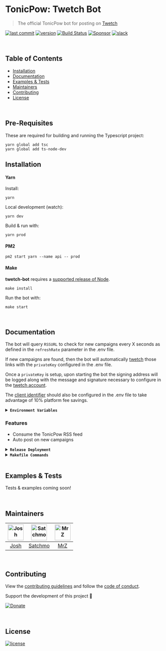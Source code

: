 # TonicPow: Twetch Bot

> The official TonicPow bot for posting on [Twetch](https://twetch.app)

[![last commit](https://img.shields.io/github/last-commit/tonicpow/twetch-bot.svg?style=flat&v=1)](https://github.com/tonicpow/twetch-bot/commits/master)
[![version](https://img.shields.io/github/release-pre/tonicpow/twetch-bot.svg?style=flat&v=1)](https://github.com/tonicpow/twetch-bot/releases)
[![Build Status](https://img.shields.io/github/workflow/status/tonicpow/twetch-bot/CodeQL?logo=github&v=5)](https://github.com/tonicpow/twetch-bot/actions)
[![Sponsor](https://img.shields.io/badge/sponsor-TonicPow-181717.svg?logo=github&style=flat&v=1)](https://github.com/sponsors/TonicPow)
[![slack](https://img.shields.io/badge/slack-tonicpow-orange.svg?style=flat&v=1)](https://atlantistic.slack.com/app_redirect?channel=tonicpow)

<br/>

## Table of Contents

- [Installation](#installation)
- [Documentation](#documentation)
- [Examples & Tests](#examples--tests)
- [Maintainers](#maintainers)
- [Contributing](#contributing)
- [License](#license)

<br/>

## Pre-Requisites

These are required for building and running the Typescript project:

```shell script
yarn global add tsc
yarn global add ts-node-dev
```

## Installation

#### Yarn

Install:

```shell script
yarn
```

Local development (watch):

```shell script
yarn dev
```

Build & run with:

```shell script
yarn prod
```

#### PM2

```shell script
pm2 start yarn --name api -- prod
```

#### Make

**twetch-bot** requires a [supported release of Node](https://nodejs.org/en/download/).

```shell script
make install
```

Run the bot with:

```shell script
make start
```

<br/>

## Documentation

The bot will query `RSSURL` to check for new campaigns every X seconds as defined in the `refreshRate` parameter in the .env file.

If new campaigns are found, then the bot will automatically [twetch](https://twetch.app) those links with the `privateKey` configured in the .env file.

Once a `privateKey` is setup, upon starting the bot the signing address will be logged along with the message and signature necessary to configure in the [twetch account](https://twetch.app/developer).

The [client identifier](https://twetch.app/developer) should also be configured in the .env file to take advantage of 10% platform fee savings.

<details>
<summary><strong><code>Environment Variables</code></strong></summary>
<br/>

Required environment variables:

- `TWETCH_CLIENT_ID` (twetch client id)
- `TWETCH_PK` (private key for twetch account)
- `TWETCH_REFRESH_RATE` (rate to refresh/fetch new rss)
</details>

### Features

- Consume the TonicPow RSS feed
- Auto post on new campaigns

<details>
<summary><strong><code>Release Deployment</code></strong></summary>
<br/>

[goreleaser](https://github.com/goreleaser/goreleaser) for easy binary or library deployment to Github and can be installed via: `brew install goreleaser`.

The [.goreleaser.yml](.goreleaser.yml) file is used to configure [goreleaser](https://github.com/goreleaser/goreleaser).

Use `make release-snap` to create a snapshot version of the release, and finally `make release` to ship to production.

</details>

<details>
<summary><strong><code>Makefile Commands</code></strong></summary>
<br/>

View all `makefile` commands

```shell script
make help
```

List of all current commands:

```text
audit                          Checks for vulnerabilities in dependencies
clean                          Remove previous builds and any test cache data
help                           Show all commands available
install                        Installs the dependencies for the package
lint                           Runs the standard-js lint tool
outdated                       Checks for outdated packages via npm
release                        Full production release (creates release in Github)
release-test                   Full production test release (everything except deploy)
release-snap                   Test the full release (build binaries)
start                          Starts running the bot
tag                            Generate a new tag and push (IE: tag version=0.0.0)
tag-remove                     Remove a tag if found (IE: tag-remove version=0.0.0)
tag-update                     Update an existing tag to current commit (IE: tag-update version=0.0.0)
update-releaser                Update the goreleaser application
```

</details>

<br/>

## Examples & Tests

Tests & examples coming soon!

<br/>

## Maintainers

| [<img src="https://github.com/jdh7190.png" height="50" alt="Josh" />](https://github.com/jdh7190) | [<img src="https://github.com/rohenaz.png" height="50" alt="Satchmo" />](https://github.com/rohenaz) | [<img src="https://github.com/mrz1836.png" height="50" alt="MrZ" />](https://github.com/mrz1836) |
| :-----------------------------------------------------------------------------------------------: | :--------------------------------------------------------------------------------------------------: | :----------------------------------------------------------------------------------------------: |
|                                [Josh](https://github.com/jdh7190)                                 |                                [Satchmo](https://github.com/rohenaz)                                 |                                [MrZ](https://github.com/mrz1836)                                 |

<br/>

## Contributing

View the [contributing guidelines](CONTRIBUTING.md) and follow the [code of conduct](CODE_OF_CONDUCT.md).

Support the development of this project 🙏

[![Donate](https://img.shields.io/badge/donate-bitcoin-brightgreen.svg)](https://tonicpow.com/?utm_source=github&utm_medium=sponsor-link&utm_campaign=twetch-bot&utm_term=twetch-bot&utm_content=twetch-bot)

<br/>

## License

[![license](https://img.shields.io/badge/license-Open%20BSV-brightgreen.svg?style=flat)](/LICENSE)
